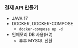 ### 결제 API 만들기
- JAVA 17
- DOCKER, DOCKER-COMPOSE
  - `docker-compose up -d`
- 인메모리 DB 사용(H2)
  - 추후 MYSQL 전환
